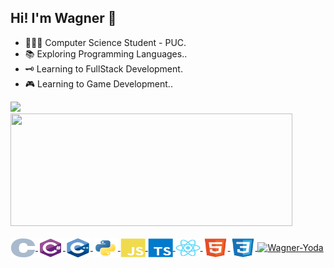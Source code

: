 ## Hi! I'm Wagner 👋

- 👨🏻‍💻 Computer Science Student - PUC.
- 📚 Exploring Programming Languages..
- 🗝️ Learning to FullStack Development.
- 🎮 Learning to Game Development..
<div>
  <a href="https://github.com/WagnerOliveira23">
  <img heigth="180em" src="https://github-readme-stats.vercel.app/api?username=WagnerOliveira23&show_icons=false&theme=dark&include_all_commits=true&count_private=true"/>
  <br>
  <img height="180em" width="451em"  src="https://github-readme-stats.vercel.app/api/top-langs/?username=WagnerOliveira23&layout=compact&langs_count-168&theme=dark"/>
</div>
<div style="display: inline_block"><br>
  <img align="center" alt ="Wagner-C" height="30" width="40" src="https://raw.githubusercontent.com/devicons/devicon/master/icons/c/c-original.svg">
  <img align="center" alt ="Wagner-C#" height="30" width="40" src="https://raw.githubusercontent.com/devicons/devicon/master/icons/csharp/csharp-original.svg">
  <img align="center" alt ="Wagner-C++" height="30" width="40" src="https://raw.githubusercontent.com/devicons/devicon/master/icons/cplusplus/cplusplus-original.svg">
  <img align="center" alt ="Wagner-Py" height="30" width="40" src="https://raw.githubusercontent.com/devicons/devicon/master/icons/python/python-original.svg">
  <img align="center" alt ="Wagner-Js" height="30" width="40" src="https://raw.githubusercontent.com/devicons/devicon/master/icons/javascript/javascript-plain.svg">
  <img align="center" alt ="Wagner-ts" height="30" width="40" src="https://raw.githubusercontent.com/devicons/devicon/master/icons/typescript/typescript-plain.svg">
  <img align="center" alt ="Wagner-React" height="30" width="40" src="https://raw.githubusercontent.com/devicons/devicon/master/icons/react/react-original.svg">
  <img align="center" alt ="Wagner-Html" height="30" width="40" src="https://raw.githubusercontent.com/devicons/devicon/master/icons/html5/html5-original.svg"> 
  <img align="center" alt ="Wagner-Css" height="30" width="40" src="https://raw.githubusercontent.com/devicons/devicon/master/icons/css3/css3-original.svg">
  <img align="center" alt ="Wagner-Yoda" src="https://cdn.discordapp.com/attachments/795358919417397249/825430589581688872/hi.gif">
</div>

##


<!--
- 🔭 I’m currently working on ...
- 🌱 I’m currently learning ...
- 👯 I’m looking to collaborate on ...
- 🤔 I’m looking for help with ...
- 💬 Ask me about ...
- 📫 How to reach me: ...
- 😄 Pronouns: ...
- ⚡ Fun fact: ...
-->

